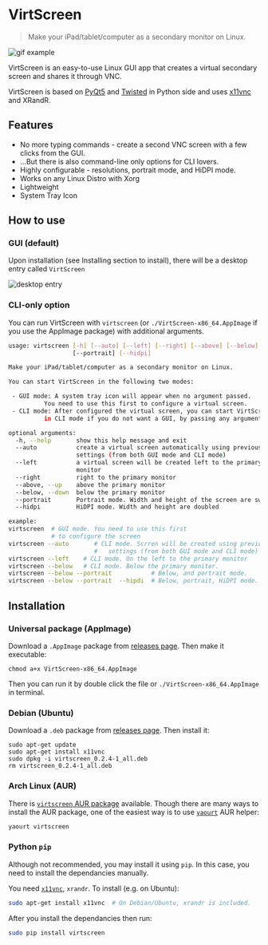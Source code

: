 # VirtScreen

> Make your iPad/tablet/computer as a secondary monitor on Linux.

![gif example](https://raw.githubusercontent.com/kbumsik/VirtScreen/master/data/gif_example.gif)

VirtScreen is an easy-to-use Linux GUI app that creates a virtual secondary screen and shares it through VNC.

VirtScreen is based on [PyQt5](https://www.riverbankcomputing.com/software/pyqt/intro) and [Twisted](https://twistedmatrix.com) in Python side and uses [x11vnc](https://github.com/LibVNC/x11vnc) and XRandR.

## Features

* No more typing commands - create a second VNC screen with a few clicks from the GUI.
* ...But there is also command-line only options for CLI lovers.
* Highly configurable - resolutions, portrait mode, and HiDPI mode.
* Works on any Linux Distro with Xorg
* Lightweight
* System Tray Icon

## How to use

### GUI (default)

Upon installation (see Installing section to install), there will be a desktop entry called `VirtScreen`

![desktop entry](https://raw.githubusercontent.com/kbumsik/VirtScreen/master/data/desktop_entry.png)

### CLI-only option

You can run VirtScreen with `virtscreen` (or `./VirtScreen-x86_64.AppImage` if you use the AppImage package) with additional arguments.

```bash
usage: virtscreen [-h] [--auto] [--left] [--right] [--above] [--below]
                  [--portrait] [--hidpi]

Make your iPad/tablet/computer as a secondary monitor on Linux.

You can start VirtScreen in the following two modes:

 - GUI mode: A system tray icon will appear when no argument passed.
          You need to use this first to configure a virtual screen.
 - CLI mode: After configured the virtual screen, you can start VirtScreen
          in CLI mode if you do not want a GUI, by passing any arguments

optional arguments:
  -h, --help       show this help message and exit
  --auto           create a virtual screen automatically using previous
                   settings (from both GUI mode and CLI mode)
  --left           a virtual screen will be created left to the primary
                   monitor
  --right          right to the primary monitor
  --above, --up    above the primary monitor
  --below, --down  below the primary monitor
  --portrait       Portrait mode. Width and height of the screen are swapped
  --hidpi          HiDPI mode. Width and height are doubled

example:
virtscreen  # GUI mode. You need to use this first
            # to configure the screen
virtscreen --auto       # CLI mode. Scrren will be created using previous
                        #   settings (from both GUI mode and CLI mode)
virtscreen --left    # CLI mode. On the left to the primary monitor
virtscreen --below   # CLI mode. Below the primary monitor.
virtscreen --below --portrait           # Below, and portrait mode.
virtscreen --below --portrait  --hipdi  # Below, portrait, HiDPI mode.
```

## Installation

### Universal package (AppImage)

Download a `.AppImage` package from [releases page](https://github.com/kbumsik/VirtScreen/releases). Then make it executable:

```shell
chmod a+x VirtScreen-x86_64.AppImage
```

Then you can run it by double click the file or `./VirtScreen-x86_64.AppImage` in terminal.

### Debian (Ubuntu)

Download a `.deb` package from [releases page](https://github.com/kbumsik/VirtScreen/releases). Then install it:

```shell
sudo apt-get update
sudo apt-get install x11vnc
sudo dpkg -i virtscreen_0.2.4-1_all.deb 
rm virtscreen_0.2.4-1_all.deb
```

### Arch Linux (AUR)

There is [`virtscreen` AUR package](https://aur.archlinux.org/packages/virtscreen/) available. Though there are many ways to install the AUR package, one of the easiest way is to use [`yaourt`](https://github.com/polygamma/aurman) AUR helper:

```bash
yaourt virtscreen
```

### Python `pip`

Although not recommended, you may install it using `pip`. In this case, you need to install the dependancies manually.

You need [`x11vnc`](https://github.com/LibVNC/x11vnc), `xrandr`. To install (e.g. on Ubuntu):
```bash
sudo apt-get install x11vnc  # On Debian/Ubuntu, xrandr is included.
```

After you install the dependancies then run:

```bash
sudo pip install virtscreen
```
